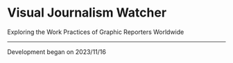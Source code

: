 # Visual Journalism Watcher
Exploring the Work Practices of Graphic Reporters Worldwide

---

Development began on 2023/11/16
